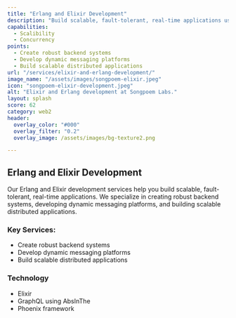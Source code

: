 ```yaml
---
title: "Erlang and Elixir Development"
description: "Build scalable, fault-tolerant, real-time applications using Erlang/Elixir."
capabilities:
  - Scalibility
  - Concurrency
points:
  - Create robust backend systems
  - Develop dynamic messaging platforms
  - Build scalable distributed applications
url: "/services/elixir-and-erlang-development/"
image_name: "/assets/images/songpoem-elixir.jpeg"
icon: "songpoem-elixir-development.jpeg"
alt: "Elixir and Erlang development at Songpoem Labs."
layout: splash
score: 62
category: web2
header:
  overlay_color: "#000"
  overlay_filter: "0.2"
  overlay_image: /assets/images/bg-texture2.png

---
```

## Erlang and Elixir Development

Our Erlang and Elixir development services help you build scalable, fault-tolerant, real-time applications. We specialize in creating robust backend systems, developing dynamic messaging platforms, and building scalable distributed applications.

### Key Services:
- Create robust backend systems
- Develop dynamic messaging platforms
- Build scalable distributed applications

### Technology
- Elixir
- GraphQL using AbsInThe
- Phoenix framework